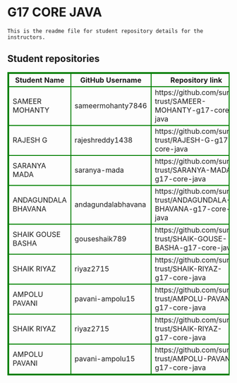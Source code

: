 # G17 CORE JAVA
    This is the readme file for student repository details for the instructors.
## Student repositories 
<table style="border : 2px solid green; width:100%;">
<tr >
<th style="border : 2px solid green;">Student Name</th>
<th style="border : 2px solid green;">GitHub Username</th>
<th style="border : 2px solid green;">Repository link</th>
</tr>
<tr style="border : 2px solid green;">
<td style="border : 2px solid green;">SAMEER MOHANTY</td> 

<td style="border : 2px solid green;">sameermohanty7846</td> 

<td style="border : 2px solid green;">https://github.com/sure-trust/SAMEER-MOHANTY-g17-core-java</td> 
</tr>

<tr style="border : 2px solid green;">
<td style="border : 2px solid green;">RAJESH G</td> 

<td style="border : 2px solid green;">rajeshreddy1438</td> 

<td style="border : 2px solid green;">https://github.com/sure-trust/RAJESH-G-g17-core-java</td> 
</tr>

<tr style="border : 2px solid green;">
<td style="border : 2px solid green;">SARANYA MADA</td> 

<td style="border : 2px solid green;">saranya-mada</td> 

<td style="border : 2px solid green;">https://github.com/sure-trust/SARANYA-MADA-g17-core-java</td> 
</tr>

<tr style="border : 2px solid green;">
<td style="border : 2px solid green;">ANDAGUNDALA BHAVANA</td> 

<td style="border : 2px solid green;">andagundalabhavana</td> 

<td style="border : 2px solid green;">https://github.com/sure-trust/ANDAGUNDALA-BHAVANA-g17-core-java</td> 
</tr>

<tr style="border : 2px solid green;">
<td style="border : 2px solid green;">SHAIK GOUSE BASHA</td> 

<td style="border : 2px solid green;">gouseshaik789</td> 

<td style="border : 2px solid green;">https://github.com/sure-trust/SHAIK-GOUSE-BASHA-g17-core-java</td> 
</tr>

<tr style="border : 2px solid green;">
<td style="border : 2px solid green;">SHAIK RIYAZ</td> 

<td style="border : 2px solid green;">riyaz2715</td> 

<td style="border : 2px solid green;">https://github.com/sure-trust/SHAIK-RIYAZ-g17-core-java</td> 
</tr>

<tr style="border : 2px solid green;">
<td style="border : 2px solid green;">AMPOLU PAVANI</td> 

<td style="border : 2px solid green;">pavani-ampolu15</td> 

<td style="border : 2px solid green;">https://github.com/sure-trust/AMPOLU-PAVANI-g17-core-java</td> 
</tr>

<tr style="border : 2px solid green;">
<td style="border : 2px solid green;">SHAIK RIYAZ</td> 

<td style="border : 2px solid green;">riyaz2715</td> 

<td style="border : 2px solid green;">https://github.com/sure-trust/SHAIK-RIYAZ-g17-core-java</td> 
</tr>

<tr style="border : 2px solid green;">
<td style="border : 2px solid green;">AMPOLU PAVANI</td> 

<td style="border : 2px solid green;">pavani-ampolu15</td> 

<td style="border : 2px solid green;">https://github.com/sure-trust/AMPOLU-PAVANI-g17-core-java</td> 
</tr>
